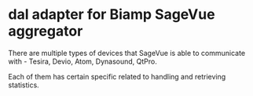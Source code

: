 # dal adapter for Biamp SageVue aggregator

There are multiple types of devices that SageVue is able to communicate with - Tesira, 
Devio, Atom, Dynasound, QtPro. 

Each of them has certain specific related to handling and retrieving statistics. 
